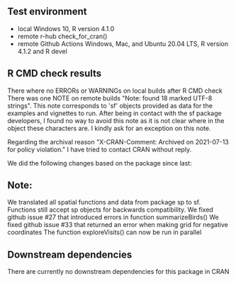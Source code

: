 ## Test environment
* local Windows 10, R version 4.1.0
* remote r-hub check_for_cran()
* remote Github Actions Windows, Mac, and Ubuntu 20.04 LTS, R version 4.1.2 and R devel

## R CMD check results
There where no ERRORs or WARNINGs on local builds after R CMD check
There was one NOTE on remote builds "Note: found 18 marked UTF-8 strings". 
This note corresponds to 'sf' objects provided as data for the examples and vignettes to run. After being in contact with the sf package developers, I found no way to avoid this note as it is not clear where in the object these characters are. I kindly ask for an exception on this note. 

Regarding the archival reason "X-CRAN-Comment: Archived on 2021-07-13 for policy violation." I have tried to contact CRAN without reply.

We did the following changes based on the package since last: 
## Note: 
We translated all spatial functions and data from package sp to sf. Functions still accept sp objects for backwards compatibility.
We fixed github issue #27 that introduced errors in function summarizeBirds()
We fixed github issue #33 that returned an error when making grid for negative coordinates
The function exploreVisits() can now be run in parallel


## Downstream dependencies
There are currently no downstream dependencies for this package in CRAN
